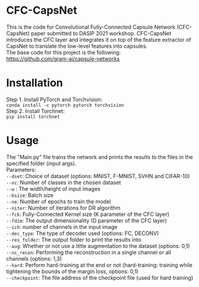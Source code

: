 # CFC-CapsNet
This is the code for Convolutional Fully-Connected Capsule Network (CFC-CapsNet) paper submitted to DASIP 2021 workshop.
CFC-CapsNet introduces the CFC layer and integrates it on top of the feature extractor of CapsNet to translate the low-level features into capsules.<br />
The base code for this project is the following: <br />
https://github.com/gram-ai/capsule-networks


# Installation
Step 1. Install PyTorch and Torchvision:<br />
`conda install -c pytorch pytorch torchvision`<br />
Step 2. Install Torchnet: <br />
`pip install torchnet`

# Usage
The "Main.py" file trains the network and prints the results to the files in the specified folder (input args). <br />
Parameters:<br />
`--dset`: Choice of dataset (options: MNIST, F-MNIST, SVHN and CIFAR-10)<br />
`--nc`: Number of classes in the chosen dataset<br />
`--w` : The width/height of input images<br />
`--bsize`: Batch size<br />
`--ne`: Number of epochs to train the model<br />
`--niter`: Number of iterations for DR algorithm<br />
`--fck`: Fully-Connected Kernel size (K parameter of the CFC layer)<br />
`--fdim`: The output dimensionality (D parameter of the CFC layer)<br />
`--ich`: number of channels in the input image<br />
`--dec_type`: The type of decoder used (options: FC, DECONV)<br />
`--res_folder`: The output folder to print the results into<br />
`--aug`: Whether or not use a little augmentation to the dataset (options: 0,1)<br />
`--nc_recon`: Performing the reconstruction in a single channel or all channels (options: 1,3)<br />
`--hard`: Perform hard-training at the end or not (hard-training: training while tightening the bounds of the margin loss, options: 0,1)<br />
`--checkpoint`: The file address of the checkpoint file (used for hard training)
